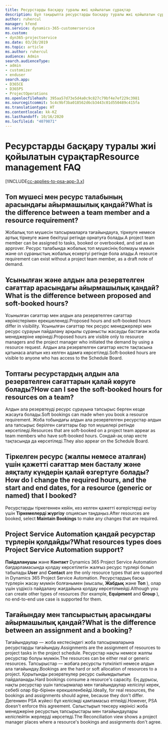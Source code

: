 ```yaml
---
title: Ресурстарды басқару туралы жиі қойылатын сұрақтар
description: Бұл тақырыпта ресурстарды басқару туралы жиі қойылатын сұрақтарға жауаптар берілген.
author: ruhercul
manager: kfend
ms.service: dynamics-365-customerservice
ms.custom:
- dyn365-projectservice
ms.date: 03/28/2019
ms.topic: article
ms.author: ruhercul
audience: Admin
search.audienceType:
- admin
- customizer
- enduser
search.app:
- D365CE
- D365PS
- ProjectOperations
ms.openlocfilehash: 395aa57d73e5d4a0c9c827c79bf4e7ef229c3981
ms.sourcegitcommit: 5c4c9bf3ba018562d6cb3443c01d550489c415fa
ms.translationtype: HT
ms.contentlocale: kk-KZ
ms.lasthandoff: 10/16/2020
ms.locfileid: "4079871"
---
```

# <a name="resource-management-faq"></a><span data-ttu-id="ccac8-103">Ресурстарды басқару туралы жиі қойылатын сұрақтар</span><span class="sxs-lookup"><span data-stu-id="ccac8-103">Resource management FAQ</span></span>

[!INCLUDE[cc-applies-to-psa-app-3.x](../includes/cc-applies-to-psa-app-3x.md)]

## <a name="what-is-the-difference-between-a-team-member-and-a-resource-requirement"></a><span data-ttu-id="ccac8-104">Топ мүшесі мен ресурс талабының арасындағы айырмашылық қандай?</span><span class="sxs-lookup"><span data-stu-id="ccac8-104">What is the difference between a team member and a resource requirement?</span></span>

<span data-ttu-id="ccac8-105">Жобалық топ мүшесін тапсырмаларға тағайындауға, тіркеуге немесе артық тіркеуге және бекітуші ретінде орнатуға болады.</span><span class="sxs-lookup"><span data-stu-id="ccac8-105">A project team member can be assigned to tasks, booked or overbooked, and set as an approver.</span></span> <span data-ttu-id="ccac8-106">Ресурс талабында жобалық топ мүшесінің болмауы мүмкін және ол сұраныстың жобалық ескертуі ретінде бола алады.</span><span class="sxs-lookup"><span data-stu-id="ccac8-106">A resource requirement can exist without a project team member, as a draft note of demand.</span></span> 

## <a name="what-is-the-difference-between-proposed-and-soft-booked-hours"></a><span data-ttu-id="ccac8-107">Ұсынылған және алдын ала резервтелген сағаттар арасындағы айырмашылық қандай?</span><span class="sxs-lookup"><span data-stu-id="ccac8-107">What is the difference between proposed and soft-booked hours?</span></span>

<span data-ttu-id="ccac8-108">Ұсынылған сағаттар мен алдын ала резервтелген сағаттар көріністерімен ерекшеленеді.</span><span class="sxs-lookup"><span data-stu-id="ccac8-108">Proposed hours and soft-booked hours differ in visibility.</span></span> <span data-ttu-id="ccac8-109">Ұсынылған сағаттар тек ресурс менеджерлері мен ресурс сұрауын пайдалану арқылы сұранысты жасауды бастаған жоба менеджеріне көрінеді.</span><span class="sxs-lookup"><span data-stu-id="ccac8-109">Proposed hours are visible only to resource managers and the project manager who initiated the demand by using a resource request.</span></span> <span data-ttu-id="ccac8-110">Алдын ала резервтелген сағаттар кесте тақтасына қатынаса алатын кез келген адамға көрсетіледі.</span><span class="sxs-lookup"><span data-stu-id="ccac8-110">Soft-booked hours are visible to anyone who has access to the Schedule Board.</span></span>

## <a name="how-can-i-see-the-soft-booked-hours-for-resources-on-a-team"></a><span data-ttu-id="ccac8-111">Топтағы ресурстардың алдын ала резервтелген сағаттарын қалай көруге болады?</span><span class="sxs-lookup"><span data-stu-id="ccac8-111">How can I see the soft-booked hours for resources on a team?</span></span>

<span data-ttu-id="ccac8-112">Алдын ала резервтеуді ресурс сұрауына тапсырыс берген кезде жасауға болады.</span><span class="sxs-lookup"><span data-stu-id="ccac8-112">Soft bookings can made when you book a resource requirement.</span></span> <span data-ttu-id="ccac8-113">Жоба тобындағы алдын ала резервтелген ресурстар алдын ала тапсырыс берілген сағаттары бар топ мүшелері ретінде көрсетіледі.</span><span class="sxs-lookup"><span data-stu-id="ccac8-113">Resources that are soft-booked on a project team appear as team members who have soft-booked hours.</span></span> <span data-ttu-id="ccac8-114">Сондай-ақ олар кесте тақтасында да көрсетіледі.</span><span class="sxs-lookup"><span data-stu-id="ccac8-114">They also appear on the Schedule Board.</span></span>

## <a name="how-do-i-change-the-required-hours-and-the-start-and-end-dates-for-a-resource-generic-or-named-that-i-booked"></a><span data-ttu-id="ccac8-115">Тіркелген ресурс (жалпы немесе аталған) үшін қажетті сағаттар мен басталу және аяқталу күндерін қалай өзгертуге болады?</span><span class="sxs-lookup"><span data-stu-id="ccac8-115">How do I change the required hours, and the start and end dates, for a resource (generic or named) that I booked?</span></span>

<span data-ttu-id="ccac8-116">Ресурстарды тіркегеннен кейін, кез келген қажетті өзгерістерді енгізу үшін **Тіркемелерді жүргізу** опциясын таңдаңыз.</span><span class="sxs-lookup"><span data-stu-id="ccac8-116">After resources are booked, select **Maintain Bookings** to make any changes that are required.</span></span>

## <a name="what-resources-types-does-project-service-automation-support"></a><span data-ttu-id="ccac8-117">Project Service Automation қандай ресурстар түрлерін қолдайды?</span><span class="sxs-lookup"><span data-stu-id="ccac8-117">What resources types does Project Service Automation support?</span></span>

<span data-ttu-id="ccac8-118">**Пайдаланушы** және **Контакт** Dynamics 365 Project Service Automation бағдарламасында қолдау көрсетілетін жалғыз ресурс түрлері болып табылады.</span><span class="sxs-lookup"><span data-stu-id="ccac8-118">**User** and **Contact** are the only resource types that are supported in Dynamics 365 Project Service Automation.</span></span> <span data-ttu-id="ccac8-119">Ресурстардың басқа түрлерін жасау мүмкін болғанымен (мысалы, **Жабдық** және **Топ** ), олар үшін үздіксіз пайдалану жағдайына қолдау көрсетілмейді.</span><span class="sxs-lookup"><span data-stu-id="ccac8-119">Although you can create other types of resources (for example, **Equipment** and **Group** ), no end-to-end use case is supported for them.</span></span>

## <a name="what-is-the-difference-between-an-assignment-and-a-booking"></a><span data-ttu-id="ccac8-120">Тағайындау мен тапсырыстың арасындағы айырмашылық қандай?</span><span class="sxs-lookup"><span data-stu-id="ccac8-120">What is the difference between an assignment and a booking?</span></span>

<span data-ttu-id="ccac8-121">Тағайындаулар — жоба кестесіндегі жоба тапсырмаларына ресурстарды тағайындау.</span><span class="sxs-lookup"><span data-stu-id="ccac8-121">Assignments are the assignment of resources to project tasks in the project schedule.</span></span> <span data-ttu-id="ccac8-122">Ресурстар нақты немесе жалпы ресурстар болуы мүмкін.</span><span class="sxs-lookup"><span data-stu-id="ccac8-122">The resources can be either real or generic resources.</span></span> <span data-ttu-id="ccac8-123">Тапсырыстар — жобаға ресурсты түпкілікті немесе алдын ала тағайындау.</span><span class="sxs-lookup"><span data-stu-id="ccac8-123">Bookings are the hard or soft allocation of resources to a project.</span></span> <span data-ttu-id="ccac8-124">Қорытынды резервтеулер ресурс сыйымдылығын пайдаланады.</span><span class="sxs-lookup"><span data-stu-id="ccac8-124">Hard bookings consume a resource's capacity.</span></span> <span data-ttu-id="ccac8-125">Ең дұрысы, нақты ресурстар үшін тапсырмалар мен тағайындаулар келісілуі керек, себебі олар бір-бірінен ерекшеленбейді.</span><span class="sxs-lookup"><span data-stu-id="ccac8-125">Ideally, for real resources, the bookings and assignments should agree, because they don't differ.</span></span> <span data-ttu-id="ccac8-126">Дегенмен PSA жүйесі бұл келісімді қамтамасыз етпейді.</span><span class="sxs-lookup"><span data-stu-id="ccac8-126">However, PSA doesn't enforce this agreement.</span></span> <span data-ttu-id="ccac8-127">Салыстырып тексеру көрінісі жоба менеджеріне ресурстың тапсырыстары мен тағайындаулары келіспейтін жерлерді көрсетеді.</span><span class="sxs-lookup"><span data-stu-id="ccac8-127">The Reconciliation view shows a project manager places where a resource's bookings and assignments don't agree.</span></span>
